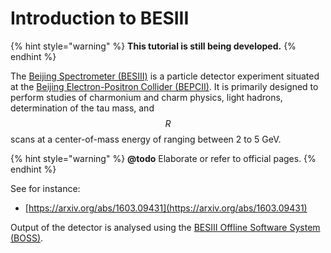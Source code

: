 # Introduction to BESIII

{% hint style="warning" %}
**This tutorial is still being developed.**
{% endhint %}

The [Beijing Spectrometer \(BESIII\)](http://bes3.ihep.ac.cn/) is a particle detector experiment situated at the [Beijing Electron-Positron Collider \(BEPCII\)](http://english.ihep.cas.cn/doc/1840.html). It is primarily designed to perform studies of charmonium and charm physics, light hadrons, determination of the tau mass, and $$R$$ scans at a center-of-mass energy of ranging between 2 to 5 GeV.

{% hint style="warning" %}
**@todo** Elaborate or refer to official pages.
{% endhint %}

See for instance:

* [https://arxiv.org/abs/1603.09431](https://arxiv.org/abs/1603.09431)

Output of the detector is analysed using the [BESIII Offline Software System \(BOSS\)](http://english.ihep.cas.cn/bes/doc/2247.html).

